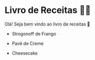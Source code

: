 # Livro de Receitas :man_cook:

Olá! Seja bem vindo ao livro de receitas :wave:

- Strogonoff de Frango

- Pavê de Creme

- Cheesecake
